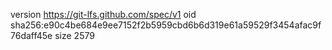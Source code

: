 version https://git-lfs.github.com/spec/v1
oid sha256:e90c4be684e9ee7152f2b5959cbd6b6d319e61a59529f3454afac9f76daff45e
size 2579
